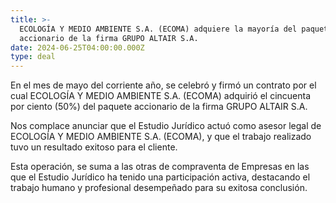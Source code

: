```yaml
---
title: >-
  ECOLOGÍA Y MEDIO AMBIENTE S.A. (ECOMA) adquiere la mayoría del paquete
  accionario de la firma GRUPO ALTAIR S.A.
date: 2024-06-25T04:00:00.000Z
type: deal
---
```


En el mes de mayo del corriente año, se celebró y firmó un contrato por el cual ECOLOGÍA Y MEDIO AMBIENTE S.A. (ECOMA) adquirió el cincuenta por ciento (50%) del paquete accionario de la firma GRUPO ALTAIR S.A.

Nos complace anunciar que el Estudio Jurídico actuó como asesor legal de ECOLOGÍA Y MEDIO AMBIENTE S.A. (ECOMA), y que el trabajo realizado tuvo un resultado exitoso para el cliente. 

Esta operación, se suma a las otras de compraventa de Empresas en las que el Estudio Jurídico ha tenido una participación activa, destacando el trabajo humano y profesional desempeñado para su exitosa conclusión.
